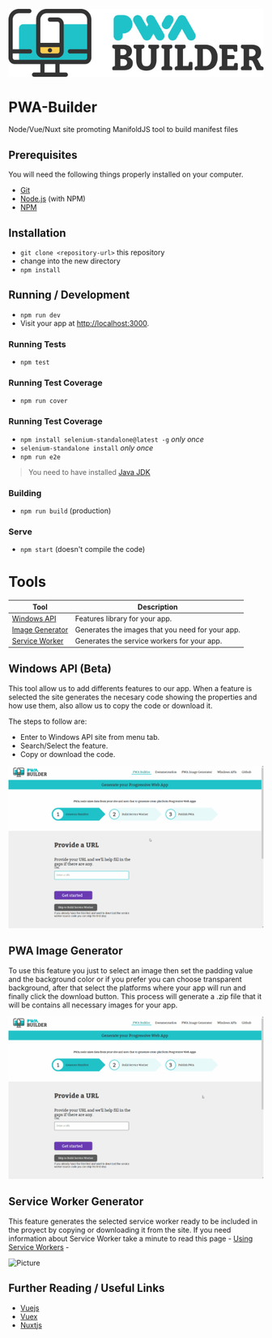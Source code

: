 ![Picture](Readme-Files/PWABuilder-Logo.png)
# PWA-Builder

Node/Vue/Nuxt site promoting ManifoldJS tool to build manifest files

## Prerequisites

You will need the following things properly installed on your computer.

* [Git](http://git-scm.com/)
* [Node.js](http://nodejs.org/) (with NPM)
* [NPM](http://npmjs.com/)

## Installation

* `git clone <repository-url>` this repository
* change into the new directory
* `npm install`

## Running / Development

* `npm run dev`
* Visit your app at [http://localhost:3000](http://localhost:3000).

### Running Tests

* `npm test`

### Running Test Coverage

* `npm run cover`

### Running Test Coverage

* `npm install selenium-standalone@latest -g` _only once_
* `selenium-standalone install` _only once_
* `npm run e2e`

> You need to have installed [Java JDK](http://www.oracle.com/technetwork/java/javase/downloads/index.html)

### Building

* `npm run build` (production)

### Serve

* `npm start` (doesn't compile the code)

# Tools

|  **&nbsp;&nbsp;&nbsp;&nbsp;&nbsp;&nbsp;Tool&nbsp;&nbsp;&nbsp;&nbsp;&nbsp;&nbsp;** | **Description** |
| ----------------- | --------------- |
| <a href="README.md#windowsapi">Windows API</a>       | Features library for your app. |
| <a href="README.md#imagegenerator">Image Generator</a>    | Generates the images that you need for your app. |
| <a href="README.md#serviceworker">Service Worker</a>    | Generates the service workers for your app.   |

## Windows API (Beta)
<div id="windowsapi"/>
This tool allow us to add differents features to our app. When a feature is selected the site generates the necesary code showing the properties and how use them, also allow us to copy the code or download it.

The steps to follow are:

* Enter to Windows API site from menu tab.
* Search/Select the feature.
* Copy or download the code.

![Picture](Readme-Files/WindowsApiReview.gif)



## PWA Image Generator
<div id="imagegenerator"/>


To use this feature you just to select an image then set the padding value and the background color or if you prefer you can choose transparent background, after that select the platforms where your app will run and finally click the download button. This process will generate a .zip file that it will be contains all necessary images for your app.

![Picture](Readme-Files/ImageGeneratorReview.gif)


## Service Worker Generator
<div id="serviceworker"/>


This feature generates the selected service worker ready to be included in the proyect by copying or downloading it from the site. 
If you need information about Service Worker take a minute to read this page - [Using Service Workers](https://developer.mozilla.org/en-US/docs/Web/API/Service_Worker_API/Using_Service_Workers) -

![Picture](Readme-Files/ServiceWorkerReview.gif)


## Further Reading / Useful Links

* [Vuejs](https://vuejs.org/)
* [Vuex](https://vuex.vuejs.org/en/)
* [Nuxtjs](https://nuxtjs.org/)

